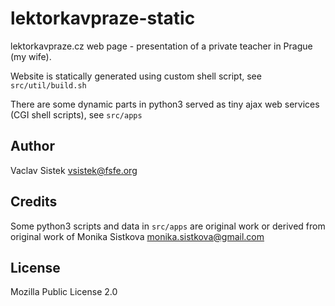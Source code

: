 # lektorkavpraze-static

lektorkavpraze.cz web page - presentation of a private teacher in Prague (my wife).

Website is statically generated using custom shell script, see `src/util/build.sh`

There are some dynamic parts in python3 served as tiny ajax web services (CGI shell scripts), see `src/apps`

## Author

Vaclav Sistek <vsistek@fsfe.org>

## Credits

Some python3 scripts and data in `src/apps` are original work or derived from original work of Monika Sistkova <monika.sistkova@gmail.com>

## License

Mozilla Public License 2.0

